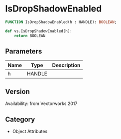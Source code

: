 # IsDropShadowEnabled

```pascal
FUNCTION IsDropShadowEnabled(h : HANDLE): BOOLEAN;
```

```python
def vs.IsDropShadowEnabled(h):
    return BOOLEAN
```

## Parameters
|Name|Type|Description|
|---|---|---|
|h|HANDLE|   |

## Version
Availability: from Vectorworks 2017

## Category
* Object Attributes

